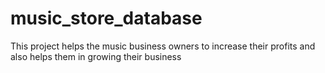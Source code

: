 # music_store_database
This project helps the music business owners to increase their profits and also helps them in growing their business
